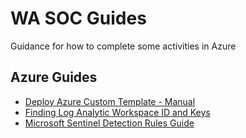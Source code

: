# WA SOC Guides

Guidance for how to complete some activities in Azure

## Azure Guides

- [Deploy Azure Custom Template - Manual](/guides/azure-custom-templates.md)
- [Finding Log Analytic Workspace ID and Keys](/guides/log-analytic-ID-and-keys.md)
- [Microsoft Sentinel Detection Rules Guide](/guides/sentinel-detectionrules-guidance.md)
